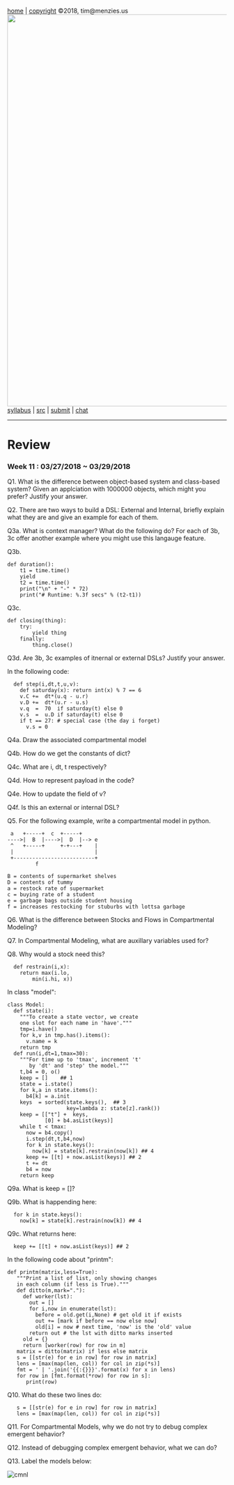 [home](http://tiny.cc/plm18) |
[copyright](https://github.com/txt/plm18/blob/master/LICENSE.md) &copy;2018, tim&commat;menzies.us
<br>
[<img width=900 src="https://raw.githubusercontent.com/txt/plm18/master/img/banner.png">](http://tiny.cc/plm18)<br>
[syllabus](https://github.com/txt/plm18/blob/master/doc/syllabus.md) |
[src](https://github.com/txt/plm18/tree/master/src) |
[submit](http://tiny.cc/plm18give) |
[chat](https://plm18.slack.com/)


______



# Review

### Week 11 : 03/27/2018 ~ 03/29/2018

Q1. What is the difference between object-based system and class-based system?
Given an applciation with 1000000 objects, which might you prefer? Justify your answer.

Q2. There are two ways to build a DSL: External and Internal, briefly explain what they are and give an example for each of them.

Q3a. What is context manager? What do the following do? For each of 3b, 3c offer
another example where you might use this langauge feature.

Q3b.

	def duration():
		t1 = time.time()
		yield
		t2 = time.time()
		print("\n" + "-" * 72)
		print("# Runtime: %.3f secs" % (t2-t1))
		
Q3c.

	def closing(thing):
		try:
			yield thing
		finally:
			thing.close()
			

Q3d. Are 3b, 3c examples of itnernal or external DSLs? Justify your answer.

In the following code:

	  def step(i,dt,t,u,v):
		def saturday(x): return int(x) % 7 == 6
		v.C +=  dt*(u.q - u.r)
		v.D +=  dt*(u.r - u.s)
		v.q  =  70  if saturday(t) else 0 
		v.s  =  u.D if saturday(t) else 0
		if t == 27: # special case (the day i forget)
		  v.s = 0

Q4a. Draw the associated compartmental model
		  
Q4b. How do we get the constants of dict?

Q4c. What are i, dt, t respectively?

Q4d. How to represent payload in the code?

Q4e. How to update the field of v?

Q4f. Is this an external or internal DSL?

Q5. For the following example, write a compartmental model in python.

```
 a   +-----+  c  +-----+
---->|  B  |---->|  D  |--> e
 ^   +-----+     +-+---+    |
 |                          |
 +--------------------------+ 
         f

B = contents of supermarket shelves
D = contents of tummy
a = restock rate of supermarket
c = buying rate of a student
e = garbage bags outside student housing
f = increases restocking for stuburbs with lottsa garbage

```
	
Q6. What is the difference between Stocks and Flows in Compartmental Modeling?

Q7. In Compartmental Modeling, what are auxillary variables used for?

Q8. Why would a stock need this?

	  def restrain(i,x):
		return max(i.lo, 
            min(i.hi, x))
			
In class "model":

	class Model:
	  def state(i):
		"""To create a state vector, we create 
		one slot for each name in 'have'."""
		tmp=i.have()
		for k,v in tmp.has().items():
		  v.name = k
		return tmp 
	  def run(i,dt=1,tmax=30):
		"""For time up to 'tmax', increment 't' 
		   by 'dt' and 'step' the model."""
		t,b4 = 0, o()
		keep = []    ## 1
		state = i.state()
		for k,a in state.items(): 
		  b4[k] = a.init
		keys  = sorted(state.keys(),  ## 3
					   key=lambda z: state[z].rank())
		keep = [["t"] +  keys,
				[0] + b4.asList(keys)]
		while t < tmax:
		  now = b4.copy()
		  i.step(dt,t,b4,now)
		  for k in state.keys(): 
			now[k] = state[k].restrain(now[k]) ## 4
		  keep += [[t] + now.asList(keys)] ## 2
		  t += dt
		  b4 = now
		return keep

Q9a. What is keep = []?

Q9b. What is happending here:

      for k in state.keys(): 
        now[k] = state[k].restrain(now[k]) ## 4

Q9c. What returns here: 

	  keep += [[t] + now.asList(keys)] ## 2

In the following code about "printm":

	def printm(matrix,less=True):
	   """Print a list of list, only showing changes
	   in each column (if less is True)."""
	   def ditto(m,mark="."):
		 def worker(lst):
		   out = []
		   for i,now in enumerate(lst):
			 before = old.get(i,None) # get old it if exists
			 out += [mark if before == now else now]
			 old[i] = now # next time, 'now' is the 'old' value
		   return out # the lst with ditto marks inserted
		 old = {}
		 return [worker(row) for row in m]
	   matrix = ditto(matrix) if less else matrix
	   s = [[str(e) for e in row] for row in matrix]
	   lens = [max(map(len, col)) for col in zip(*s)]
	   fmt = ' | '.join('{{:{}}}'.format(x) for x in lens)
	   for row in [fmt.format(*row) for row in s]:
		  print(row)
		  
Q10. What do these two lines do:

	   s = [[str(e) for e in row] for row in matrix]
	   lens = [max(map(len, col)) for col in zip(*s)]

Q11. For Compartmental Models, why we do not try to debug complex emergent behavior?

Q12. Instead of debugging complex emergent behavior, what we can do?

Q13. Label the models below:
 
![cmnl](https://cloud.githubusercontent.com/assets/1433964/10382538/12b9265c-6df3-11e5-8572-7b60661e4464.jpg)
